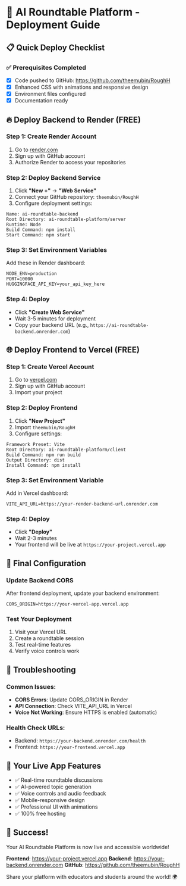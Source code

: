# 🚀 AI Roundtable Platform - Deployment Guide

## 📋 Quick Deploy Checklist

### ✅ Prerequisites Completed
- [x] Code pushed to GitHub: https://github.com/theemubin/RoughH
- [x] Enhanced CSS with animations and responsive design
- [x] Environment files configured
- [x] Documentation ready

## 🔥 Deploy Backend to Render (FREE)

### Step 1: Create Render Account
1. Go to [render.com](https://render.com)
2. Sign up with GitHub account
3. Authorize Render to access your repositories

### Step 2: Deploy Backend Service
1. Click **"New +"** → **"Web Service"**
2. Connect your GitHub repository: `theemubin/RoughH`
3. Configure deployment settings:

```
Name: ai-roundtable-backend
Root Directory: ai-roundtable-platform/server
Runtime: Node
Build Command: npm install
Start Command: npm start
```

### Step 3: Set Environment Variables
Add these in Render dashboard:
```
NODE_ENV=production
PORT=10000
HUGGINGFACE_API_KEY=your_api_key_here
```

### Step 4: Deploy
- Click **"Create Web Service"**
- Wait 3-5 minutes for deployment
- Copy your backend URL (e.g., `https://ai-roundtable-backend.onrender.com`)

## 🌐 Deploy Frontend to Vercel (FREE)

### Step 1: Create Vercel Account
1. Go to [vercel.com](https://vercel.com)
2. Sign up with GitHub account
3. Import your project

### Step 2: Deploy Frontend
1. Click **"New Project"**
2. Import `theemubin/RoughH`
3. Configure settings:

```
Framework Preset: Vite
Root Directory: ai-roundtable-platform/client
Build Command: npm run build
Output Directory: dist
Install Command: npm install
```

### Step 3: Set Environment Variable
Add in Vercel dashboard:
```
VITE_API_URL=https://your-render-backend-url.onrender.com
```

### Step 4: Deploy
- Click **"Deploy"**
- Wait 2-3 minutes
- Your frontend will be live at `https://your-project.vercel.app`

## 🎯 Final Configuration

### Update Backend CORS
After frontend deployment, update your backend environment:
```
CORS_ORIGIN=https://your-vercel-app.vercel.app
```

### Test Your Deployment
1. Visit your Vercel URL
2. Create a roundtable session
3. Test real-time features
4. Verify voice controls work

## 🔧 Troubleshooting

### Common Issues:
- **CORS Errors**: Update CORS_ORIGIN in Render
- **API Connection**: Check VITE_API_URL in Vercel
- **Voice Not Working**: Ensure HTTPS is enabled (automatic)

### Health Check URLs:
- Backend: `https://your-backend.onrender.com/health`
- Frontend: `https://your-frontend.vercel.app`

## 📱 Your Live App Features
- ✅ Real-time roundtable discussions
- ✅ AI-powered topic generation
- ✅ Voice controls and audio feedback
- ✅ Mobile-responsive design
- ✅ Professional UI with animations
- ✅ 100% free hosting

## 🎉 Success!
Your AI Roundtable Platform is now live and accessible worldwide!

**Frontend**: https://your-project.vercel.app
**Backend**: https://your-backend.onrender.com
**GitHub**: https://github.com/theemubin/RoughH

Share your platform with educators and students around the world! 🌍

